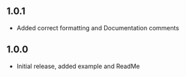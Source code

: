 ## 1.0.1

* Added correct formatting and Documentation comments
## 1.0.0

* Initial release, added example and ReadMe
